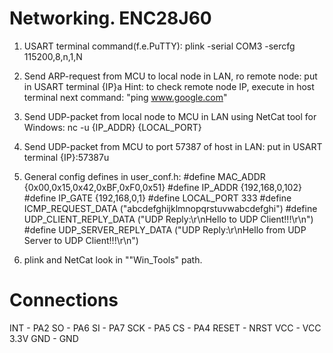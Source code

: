 # Networking. ENC28J60

1. USART terminal command(f.e.PuTTY): plink -serial COM3 -sercfg 115200,8,n,1,N

2. Send ARP-request from MCU to local node in LAN, ro remote node: put in USART terminal {IP}a
   Hint: to check remote node IP, execute in host terminal next command: "ping www.google.com"

3. Send UDP-packet from local node to MCU in LAN using NetCat tool for Windows: nc -u {IP_ADDR} {LOCAL_PORT}

4. Send UDP-packet from MCU to port 57387 of host in LAN: put in USART terminal {IP}:57387u

5. General config defines in user_conf.h:
   #define MAC_ADDR   				{0x00,0x15,0x42,0xBF,0xF0,0x51}
   #define IP_ADDR 				{192,168,0,102}
   #define IP_GATE 				{192,168,0,1}
   #define LOCAL_PORT 				333
   #define ICMP_REQUEST_DATA 		("abcdefghijklmnopqrstuvwabcdefghi")
   #define UDP_CLIENT_REPLY_DATA ("UDP Reply:\r\nHello to UDP Client!!!\r\n")
   #define UDP_SERVER_REPLY_DATA	("UDP Reply:\r\nHello from UDP Server to UDP Client!!!\r\n")
   
6. plink and NetCat look in ""Win_Tools" path.

# Connections
INT - PA2
SO - PA6
SI - PA7
SCK - PA5
CS - PA4
RESET - NRST
VCC - VCC 3.3V
GND - GND